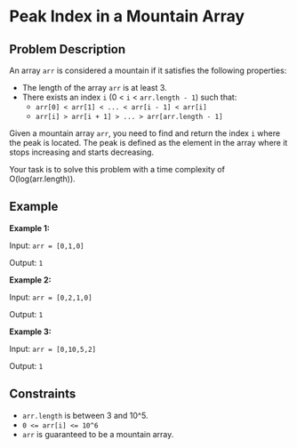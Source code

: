 # Peak Index in a Mountain Array

## Problem Description

An array `arr` is considered a mountain if it satisfies the following properties:
- The length of the array `arr` is at least 3.
- There exists an index `i` (0 < `i` < `arr.length - 1`) such that:
  - `arr[0] < arr[1] < ... < arr[i - 1] < arr[i]`
  - `arr[i] > arr[i + 1] > ... > arr[arr.length - 1]`

Given a mountain array `arr`, you need to find and return the index `i` where the peak is located. The peak is defined as the element in the array where it stops increasing and starts decreasing.

Your task is to solve this problem with a time complexity of O(log(arr.length)).

## Example

**Example 1:**

Input: `arr = [0,1,0]`

Output: `1`

**Example 2:**

Input: `arr = [0,2,1,0]`

Output: `1`

**Example 3:**

Input: `arr = [0,10,5,2]`

Output: `1`

## Constraints

- `arr.length` is between 3 and 10^5.
- `0 <= arr[i] <= 10^6`
- `arr` is guaranteed to be a mountain array.
